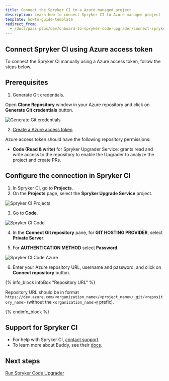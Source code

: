 ```yaml
---
title: Connect the Spryker CI to a Azure managed project
description: Learn how to connect Spryker CI to Azure managed project
template: howto-guide-template
redirect_from:
  - /docs/paas-plus/dev/onboard-to-spryker-code-upgrader/connect-spryker-ci-to-a-azure-managed-project.html
---
```


## Connect Spryker CI using Azure access token

To connect the Spryker CI manually using a Azure access token, follow the steps below.

## Prerequisites

1. Generate Git credentials.

Open **Clone Repository** window in your Azure repository and click on **Generate Git credentials** button.

![Generate Git credentials](https://spryker.s3.eu-central-1.amazonaws.com/docs/paas%2B/dev/onboard-to-spryker-code-upgrader/connect-spryker-code-upgrader-to-a-azure-managed-project.md/generate_git_credentials.png)

2. [Create a Azure access token](https://learn.microsoft.com/en-us/azure/devops/organizations/accounts/use-personal-access-tokens-to-authenticate#create-a-pat)

Azure access token should have the following repository permissions:

* **Code (Read & write)** for Spryker Upgrader Service: grants read and write access to the repository to enable the Upgrader to analyze the project and create PRs.

## Configure the connection in Spryker CI

1. In Spryker CI, go to **Projects**.
2. On the **Projects** page, select the **Spryker Upgrade Service** project.

![Spryker CI Projects](https://spryker.s3.eu-central-1.amazonaws.com/docs/paas%2B/dev/onboard-to-spryker-code-upgrader/connect-spryker-code-upgrader-to-a-azure-managed-project.md/spryker_ci_projects.png)

3. Go to **Code**.

![Spryker CI Code](https://spryker.s3.eu-central-1.amazonaws.com/docs/paas%2B/dev/onboard-to-spryker-code-upgrader/connect-spryker-code-upgrader-to-a-azure-managed-project.md/spryker_ci_code_page.png)

4. In the **Connect Git repository** pane, for **GIT HOSTING PROVIDER**, select **Private Server**.

5. For **AUTHENTICATION METHOD** select **Password**.

![Spryker CI Code Azure](https://spryker.s3.eu-central-1.amazonaws.com/docs/paas%2B/dev/onboard-to-spryker-code-upgrader/connect-spryker-code-upgrader-to-a-azure-managed-project.md/azure_code_add.png)

6. Enter your Azure repository URL, username and password, and click on **Connect repository** button.

{% info_block infoBox "Repository URL" %}

Repository URL should be in format `https://dev.azure.com/<organization_name>/<project_name>/_git/<repository_name>` (without the `<organization_name>@` prefix).

{% endinfo_block %}

## Support for Spryker CI

* For help with Spryker CI, [contact support](https://spryker.force.com/support/s/).
* To learn more about Buddy, see their [docs](https://buddy.works/docs).

## Next steps

[Run Spryker Code Upgrader](/docs/scu/dev/run-spryker-code-upgrader.html)
